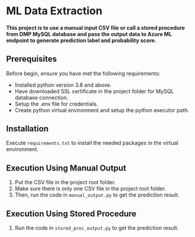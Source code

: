 # ML Data Extraction

#### This project is to use a manual input CSV file or call a stored procedure from DMP MySQL database and pass the output data to Azure ML endpoint to generate prediction label and probability score.

## Prerequisites

Before begin, ensure you have met the following requirements:
* Installed python version 3.8 and above.
* Have downloaded SSL certificate in the project folder for MySQL database connection.
* Setup the .env file for credentials.
* Create python virtual environment and setup the python executor path.

## Installation
Execute `requirements.txt` to install the needed packages in the virtual environment.

## Execution Using Manual Output
1. Put the CSV file in the project root folder.
2. Make sure there is only one CSV file in the project root folder.
2. Then, run the code in `manual_output.py` to get the prediction result. 

## Execution Using Stored Procedure
1. Run the code in `stored_proc_output.py` to get the prediction result.